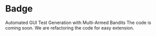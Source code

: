 # Badge
Automated GUI Test Generation with Multi-Armed Bandits
The code is coming soon. We are refactoring the code for easy extension.
